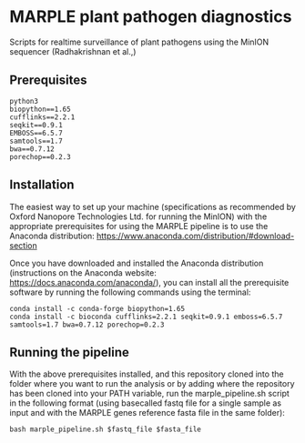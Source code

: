 # MARPLE plant pathogen diagnostics
Scripts for realtime surveillance of plant pathogens using the MinION sequencer (Radhakrishnan et al.,)


## Prerequisites
``` 
python3
biopython==1.65
cufflinks==2.2.1
seqkit==0.9.1
EMBOSS==6.5.7
samtools==1.7
bwa==0.7.12
porechop==0.2.3
```

## Installation
The easiest way to set up your machine (specifications as recommended by Oxford Nanopore Technologies Ltd. for running the MinION) with the appropriate prerequisites for using the MARPLE pipeline is to use the Anaconda distribution: https://www.anaconda.com/distribution/#download-section

Once you have downloaded and installed the Anaconda distribution (instructions on the Anaconda website: https://docs.anaconda.com/anaconda/), you can install all the prerequisite software by running the following commands using the terminal:
```
conda install -c conda-forge biopython=1.65
conda install -c bioconda cufflinks=2.2.1 seqkit=0.9.1 emboss=6.5.7 samtools=1.7 bwa=0.7.12 porechop=0.2.3
```

## Running the pipeline
With the above prerequisites installed, and this repository cloned into the folder where you want to run the analysis or by adding where the repository has been cloned into your PATH variable, run the marple_pipeline.sh script in the following format (using basecalled fastq file for a single sample as input and with the MARPLE genes reference fasta file in the same folder): 

``
bash marple_pipeline.sh $fastq_file $fasta_file
``
